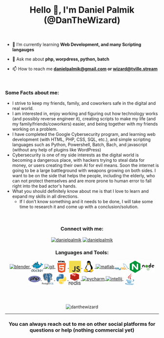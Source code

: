 <h1 align="center">Hello 👋, I'm Daniel Palmik (@DanTheWizard)</h1>
<h3 align="center"></h3>

<!-- <p align="left"> <a href="https://github.com/ryo-ma/github-profile-trophy"><img src="https://github-profile-trophy.vercel.app/?username=danthewizard" alt="danthewizard" /></a> </p>-->

<br>

- 🌱 I’m currently learning **Web Development, and many Scripting langauges**

- 💬 Ask me about **php, worpdress, python, batch**

- 📫 How to reach me **danielpalmik@gmail.com or wizard@tville.stream**

<br>

<h3 align="left">Some Facts about me:</h3>

- I strive to keep my friends, family, and coworkers safe in the digital and real world.
- I am interested in, enjoy working and figuring out how technology works (and possibly reverse engineer it), creating scripts to make my life (and my family/friends/coworkers) easier, and being together with my friends working on a problem.
- I have completed the Google Cybersecurity program, and learning web development (with HTML, PHP, CSS, SQL, etc.), and simple scripting languages such as Python, Powershell, Batch, Bach, and javascript (without any help of plugins like WordPress)
- Cybersecurity is one of my side interests as the digital world is becoming a dangerous place, with hackers trying to steal data for money, or users creating their own AI for evil means. Soon the internet is going to be a large battleground with weapons growing on both sides. I want to be on the side that helps the people, including the elderly, who can not protect themselves and are more prone to human error to fall right into the bad actor's hands.
- What you should definitely know about me is that I love to learn and expand my skills in all directions.
  - If I don't know something and it needs to be done, I will take some time to research it and come up with a conclusion/solution.

<br>

<h3 align="center">Connect with me:</h3>
<p align="center">
<a href="https://twitter.com/danielpalmik" target="blank"><img align="center" src="https://raw.githubusercontent.com/rahuldkjain/github-profile-readme-generator/master/src/images/icons/Social/twitter.svg" alt="danielpalmik" height="30" width="40" /></a>
<a href="https://linkedin.com/in/danielpalmik" target="blank"><img align="center" src="https://raw.githubusercontent.com/rahuldkjain/github-profile-readme-generator/master/src/images/icons/Social/linked-in-alt.svg" alt="danielpalmik" height="30" width="40" /></a>
</p>

<h3 align="center">Languages and Tools:</h3>
<p align="center">
  <a href="https://www.blender.org/" target="blank" rel="noreferrer">
    <img align="center" src="https://download.blender.org/branding/community/blender_community_badge_white.svg" alt="blender" width="40" height="40" />
  </a>
  <a href="https://www.docker.com/" target="blank" rel="noreferrer">
    <img align="center" src="https://raw.githubusercontent.com/devicons/devicon/master/icons/docker/docker-original-wordmark.svg" alt="docker" width="40" height="40" />
  </a>
  <a href="https://git-scm.com/" target="blank" rel="noreferrer">
    <img align="center" src="https://www.vectorlogo.zone/logos/git-scm/git-scm-icon.svg" alt="git" width="40" height="40" />
  </a>
  <a href="https://www.w3.org/html/" target="blank" rel="noreferrer">
    <img align="center" src="https://raw.githubusercontent.com/devicons/devicon/master/icons/html5/html5-original-wordmark.svg" alt="html5" width="40" height="40" />
  </a>
  <a href="https://developer.mozilla.org/en-US/docs/Web/JavaScript" target="blank" rel="noreferrer">
    <img align="center" src="https://raw.githubusercontent.com/devicons/devicon/master/icons/javascript/javascript-original.svg" alt="javascript" width="40" height="40" />
  </a>
  <a href="https://www.linux.org/" target="blank" rel="noreferrer">
    <img align="center" src="https://raw.githubusercontent.com/devicons/devicon/master/icons/linux/linux-original.svg" alt="linux" width="40" height="40" />
  </a>
  <a href="https://www.mathworks.com/" target="blank" rel="noreferrer">
    <img align="center" src="https://upload.wikimedia.org/wikipedia/commons/2/21/Matlab_Logo.png" alt="matlab" width="40" height="40" />
  </a>
  <a href="https://www.mysql.com/" target="blank" rel="noreferrer">
    <img align="center" src="https://raw.githubusercontent.com/devicons/devicon/master/icons/mysql/mysql-original-wordmark.svg" alt="mysql" width="40" height="40" />
  </a>
  <a href="https://www.nginx.com" target="blank" rel="noreferrer">
    <img align="center" src="https://raw.githubusercontent.com/devicons/devicon/master/icons/nginx/nginx-original.svg" alt="nginx" width="40" height="40" />
  </a>
  <a href="https://nodejs.org" target="blank" rel="noreferrer">
    <img align="center" src="https://raw.githubusercontent.com/devicons/devicon/master/icons/nodejs/nodejs-original-wordmark.svg" alt="nodejs" width="40" height="40" />
  </a>
  <a href="https://www.php.net" target="blank" rel="noreferrer">
    <img align="center" src="https://raw.githubusercontent.com/devicons/devicon/master/icons/php/php-original.svg" alt="php" width="40" height="40" />
  </a>
  <a href="https://www.postgresql.org" target="blank" rel="noreferrer">
    <img align="center" src="https://raw.githubusercontent.com/devicons/devicon/master/icons/postgresql/postgresql-original-wordmark.svg" alt="postgresql" width="40" height="40" />
  </a>
  <a href="https://www.python.org" target="blank" rel="noreferrer">
    <img align="center" src="https://raw.githubusercontent.com/devicons/devicon/master/icons/python/python-original.svg" alt="python" width="40" height="40" />
  </a>
  <a href="https://redis.io" target="blank" rel="noreferrer">
    <img align="center" src="https://raw.githubusercontent.com/devicons/devicon/master/icons/redis/redis-original-wordmark.svg" alt="redis" width="40" height="40" />
  </a>
  <a href="https://www.jetbrains.com/pycharm/" target="blank" rel="noreferrer">
    <img align="center" src="https://upload.wikimedia.org/wikipedia/commons/1/1d/PyCharm_Icon.svg" alt="pycharm" width="40" height="40" />
  </a>
  <a href="https://www.jetbrains.com/idea/" target="blank" rel="noreferrer">
    <img align="center" src="https://upload.wikimedia.org/wikipedia/commons/9/9c/IntelliJ_IDEA_Icon.svg" alt="intellij" width="40" height="40" />
  </a>
  <a href="https://www.java.com/" target="blank" rel="noreferrer">
    <img align="center" src="https://raw.githubusercontent.com/devicons/devicon/master/icons/java/java-original.svg" alt="java" width="40" height="40" />
  </a>
</p>


<br>
<br>

<p align="center"><img align="center" src="https://github-readme-stats.vercel.app/api/top-langs?username=danthewizard&show_icons=true&locale=en&layout=compact" alt="danthewizard" /></p>




<hr>
<h3 align="center">You can always reach out to me on other social platforms for questions or help (nothing commercial yet)</h3>


<!---
Made with: https://rahuldkjain.github.io/gh-profile-readme-generator/

- Please start off with your title properly (as I am also helping out other people, and my inbox has lots of emails)


- 👀 I’m interested in ...
- 🌱 I’m currently learning ...
- 💞️ I’m looking to collaborate on ...
- 📫 How to reach me ...


DanTheWizard/DanTheWizard is a ✨ special ✨ repository because its `README.md` (this file) appears on your GitHub profile.
You can click the Preview link to take a look at your changes.
--->
